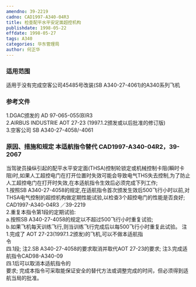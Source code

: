 ```yaml
---
amendno: 39-2219  
cadno: CAD1997-A340-04R3  
title: 检查配平水平安定面超控机构  
publishdate: 1998-05-22  
effdate: 1998-05-27  
tags: A340  
categories: 华东管理局  
author: 何正华  
---
```

  
### 适用范围  
适用于没有完成空客公司45485号改装(SB A340-27-4061)的A340系列飞机  
  
<!--more-->  
### 参考文件  
1.DGAC颁发的 AD 97-065-055(B)R3  
2.AIRBUS INDUSTRIE AOT 27-23 (1997.1.2颁发或以后批准的修订版)  
    3.空客公司 SB A340-27-4058/-4061  
  
### 原因、措施和规定 本适航指令替代 CAD1997-A340-04R2，39-2067  
当驾驶员操纵引起的配平水平安定面(THSA)控制轮锁定或机械控制卡阻(瞬时卡阻)时,如果人工超控电门在打开位置时失效可能会导致电气THS失去控制,为了防止人工超控电门在打开时失效,在本适航指令生效后必须完成下列工作;  
    1.按照SB A340-27-4058的规定,在适航指令首次颁发生效后500飞行小时以前,对THSA电气控制的超控机构做定期性能试验,以检查3个超控电门的性能是否良好;  
       CAD1997-A340-04R3   ／39-2219  
    2.重复本指令第1段的定期试验:  
a.按照SB A340-27-4058的规定以不超过500飞行小时重复试验;  
b.如果飞机每天训练飞行,则当训练飞行完成后以每500飞行小时重复此试验。     注1.完成了 AOT 27-23(1997.1.2颁发)的飞机,可以不做本适航指  
令  
四.1段; 注2.SB A340-27-4058的要求取消并取代AOT 27-23的要求;     注3.完成适航指令CAD98-A340-09  
四.1后可以取消本适航指令的  
要求;     完成本指令可采取能保证安全的替代方法或调整完成的时间，但必须得到适航当局的批准。  
